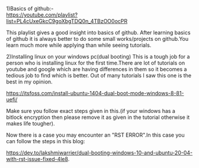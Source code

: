 1)Basics of github:-  
   https://youtube.com/playlist?list=PL4cUxeGkcC9goXbgTDQ0n_4TBzOO0ocPR
   
   This playlist gives a good insight into basics of github.
 After learning basics of github it is always better to do some small works/projects on github.You learn much more while applying than while seeing tutorials.
 
2)Installing linux on your windows pc(dual booting)
  This is a tough job for a person who is installing linux for the first time.There are lot of tutorials on youtube and google which are having                differences in them so it becomes a tedious job to find which is better.
  Out of many tutorials I saw this one is the best in my opinion.
  
  https://itsfoss.com/install-ubuntu-1404-dual-boot-mode-windows-8-81-uefi/
  
  Make sure you follow exact steps given in this.(if your windows has a bitlock encryption then please remove it as given in the tutorial otherwise it makes life  tougher).
  
  Now there is a case you may encounter an "RST ERROR".In this case you can follow the steps in this blog:
  
  https://dev.to/lakshmiwarrier/dual-booting-windows-10-and-ubuntu-20-04-with-rst-issue-fixed-4le8.



